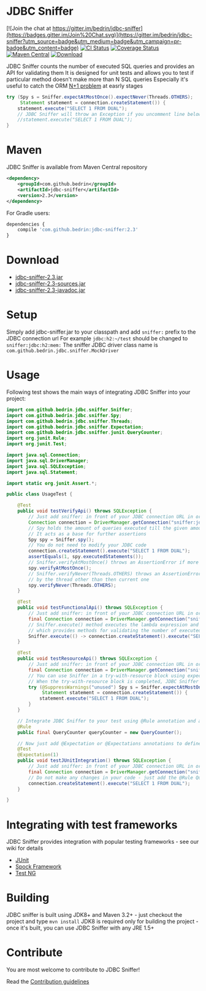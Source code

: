 JDBC Sniffer
============

[![Join the chat at https://gitter.im/bedrin/jdbc-sniffer](https://badges.gitter.im/Join%20Chat.svg)](https://gitter.im/bedrin/jdbc-sniffer?utm_source=badge&utm_medium=badge&utm_campaign=pr-badge&utm_content=badge)
[![CI Status](https://travis-ci.org/bedrin/jdbc-sniffer.svg?branch=master)](https://travis-ci.org/bedrin/jdbc-sniffer)
[![Coverage Status](https://coveralls.io/repos/bedrin/jdbc-sniffer/badge.png?branch=master)](https://coveralls.io/r/bedrin/jdbc-sniffer?branch=master)
[![Maven Central](https://maven-badges.herokuapp.com/maven-central/com.github.bedrin/jdbc-sniffer/badge.svg?style=flat)](https://maven-badges.herokuapp.com/maven-central/com.github.bedrin/jdbc-sniffer)
[![Download](https://api.bintray.com/packages/bedrin/github/jdbc-sniffer/images/download.svg) ](https://bintray.com/bedrin/github/jdbc-sniffer/_latestVersion)

JDBC Sniffer counts the number of executed SQL queries and provides an API for validating them
It is designed for unit tests and allows you to test if particular method doesn't make more than N SQL queries
Especially it's useful to catch the ORM [N+1 problem](http://stackoverflow.com/questions/97197/what-is-the-n1-selects-issue) at easrly stages 

```java
try (Spy s = Sniffer.expectAtMostOnce().expectNever(Threads.OTHERS);
     Statement statement = connection.createStatement()) {
    statement.execute("SELECT 1 FROM DUAL");
    // JDBC Sniffer will throw an Exception if you uncomment line below
    //statement.execute("SELECT 1 FROM DUAL");
}
```

Maven
============
JDBC Sniffer is available from Maven Central repository
```xml
<dependency>
    <groupId>com.github.bedrin</groupId>
    <artifactId>jdbc-sniffer</artifactId>
    <version>2.3</version>
</dependency>
```

For Gradle users:
```javascript
dependencies {
    compile 'com.github.bedrin:jdbc-sniffer:2.3'
}
```

Download
============
- [jdbc-sniffer-2.3.jar](https://github.com/bedrin/jdbc-sniffer/releases/download/2.3/jdbc-sniffer-2.3.jar)
- [jdbc-sniffer-2.3-sources.jar](https://github.com/bedrin/jdbc-sniffer/releases/download/2.3/jdbc-sniffer-2.3-sources.jar)
- [jdbc-sniffer-2.3-javadoc.jar](https://github.com/bedrin/jdbc-sniffer/releases/download/2.3/jdbc-sniffer-2.3-javadoc.jar)

Setup
============
Simply add jdbc-sniffer.jar to your classpath and add `sniffer:` prefix to the JDBC connection url
For example `jdbc:h2:~/test` should be changed to `sniffer:jdbc:h2:mem:`
The sniffer JDBC driver class name is `com.github.bedrin.jdbc.sniffer.MockDriver`

Usage
============
Following test shows the main ways of integrating JDBC Sniffer into your project:

```java
import com.github.bedrin.jdbc.sniffer.Sniffer;
import com.github.bedrin.jdbc.sniffer.Spy;
import com.github.bedrin.jdbc.sniffer.Threads;
import com.github.bedrin.jdbc.sniffer.Expectation;
import com.github.bedrin.jdbc.sniffer.junit.QueryCounter;
import org.junit.Rule;
import org.junit.Test;

import java.sql.Connection;
import java.sql.DriverManager;
import java.sql.SQLException;
import java.sql.Statement;

import static org.junit.Assert.*;

public class UsageTest {

    @Test
    public void testVerifyApi() throws SQLException {
        // Just add sniffer: in front of your JDBC connection URL in order to enable sniffer
        Connection connection = DriverManager.getConnection("sniffer:jdbc:h2:mem:", "sa", "sa");
        // Spy holds the amount of queries executed till the given amount of time
        // It acts as a base for further assertions
        Spy spy = Sniffer.spy();
        // You do not need to modify your JDBC code
        connection.createStatement().execute("SELECT 1 FROM DUAL");
        assertEquals(1, spy.executedStatements());
        // Sniffer.verifyAtMostOnce() throws an AssertionError if more than one query was executed;
        spy.verifyAtMostOnce();
        // Sniffer.verifyNever(Threads.OTHERS) throws an AssertionError if at least one query was executed
        // by the thread other than then current one
        spy.verifyNever(Threads.OTHERS);
    }

    @Test
    public void testFunctionalApi() throws SQLException {
        // Just add sniffer: in front of your JDBC connection URL in order to enable sniffer
        final Connection connection = DriverManager.getConnection("sniffer:jdbc:h2:mem:", "sa", "sa");
        // Sniffer.execute() method executes the lambda expression and returns an instance of Spy
        // which provides methods for validating the number of executed queries in given lambda
        Sniffer.execute(() -> connection.createStatement().execute("SELECT 1 FROM DUAL")).verifyAtMostOnce();
    }

    @Test
    public void testResourceApi() throws SQLException {
        // Just add sniffer: in front of your JDBC connection URL in order to enable sniffer
        final Connection connection = DriverManager.getConnection("sniffer:jdbc:h2:mem:", "sa", "sa");
        // You can use Sniffer in a try-with-resource block using expect methods instead of verify
        // When the try-with-resource block is completed, JDBC Sniffer will verify all the expectations defined
        try (@SuppressWarnings("unused") Spy s = Sniffer.expectAtMostOnce().expectNever(Threads.OTHERS);
             Statement statement = connection.createStatement()) {
            statement.execute("SELECT 1 FROM DUAL");
        }
    }

    // Integrate JDBC Sniffer to your test using @Rule annotation and a QueryCounter field
    @Rule
    public final QueryCounter queryCounter = new QueryCounter();

    // Now just add @Expectation or @Expectations annotations to define number of queries allowed for given method
    @Test
    @Expectation(1)
    public void testJUnitIntegration() throws SQLException {
        // Just add sniffer: in front of your JDBC connection URL in order to enable sniffer
        final Connection connection = DriverManager.getConnection("sniffer:jdbc:h2:mem:", "sa", "sa");
        // Do not make any changes in your code - just add the @Rule QueryCounter and put annotations on your test method
        connection.createStatement().execute("SELECT 1 FROM DUAL");
    }

}
```

Integrating with test frameworks
============
JDBC Sniffer provides integration with popular testing frameworks - see our wiki for details
 
 * [JUnit](https://github.com/bedrin/jdbc-sniffer/wiki/JUnit)
 * [Spock Framework](https://github.com/bedrin/jdbc-sniffer/wiki/Spock-Framework)
 * [Test NG](https://github.com/bedrin/jdbc-sniffer/wiki/Test-NG)

Building
============
JDBC sniffer is built using JDK8+ and Maven 3.2+ - just checkout the project and type `mvn install`
JDK8 is required only for building the project - once it's built, you can use JDBC Sniffer with any JRE 1.5+

Contribute
============
You are most welcome to contribute to JDBC Sniffer!

Read the [Contribution guidelines](https://github.com/bedrin/jdbc-sniffer/blob/master/CONTRIBUTING.md)
